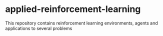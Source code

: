 # applied-reinforcement-learning
This repository contains reinforcement learning environments, agents and applications to several problems

